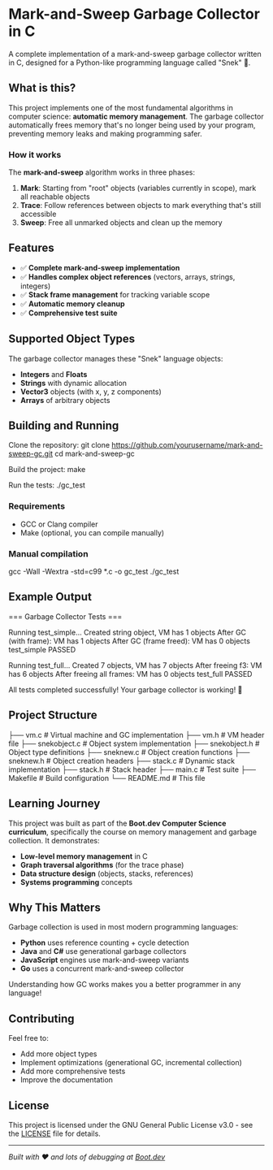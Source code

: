 # Mark-and-Sweep Garbage Collector in C

A complete implementation of a mark-and-sweep garbage collector written in C, designed for a Python-like programming language called "Snek" 🐍.

## What is this?

This project implements one of the most fundamental algorithms in computer science: **automatic memory management**. The garbage collector automatically frees memory that's no longer being used by your program, preventing memory leaks and making programming safer.

### How it works

The **mark-and-sweep** algorithm works in three phases:

1. **Mark**: Starting from "root" objects (variables currently in scope), mark all reachable objects
2. **Trace**: Follow references between objects to mark everything that's still accessible
3. **Sweep**: Free all unmarked objects and clean up the memory

## Features

- ✅ **Complete mark-and-sweep implementation**
- ✅ **Handles complex object references** (vectors, arrays, strings, integers)
- ✅ **Stack frame management** for tracking variable scope
- ✅ **Automatic memory cleanup**
- ✅ **Comprehensive test suite**

## Supported Object Types

The garbage collector manages these "Snek" language objects:

- **Integers** and **Floats**
- **Strings** with dynamic allocation
- **Vector3** objects (with x, y, z components)
- **Arrays** of arbitrary objects

## Building and Running

Clone the repository:
git clone https://github.com/yourusername/mark-and-sweep-gc.git
cd mark-and-sweep-gc

Build the project:
make

Run the tests:
./gc_test

### Requirements

- GCC or Clang compiler
- Make (optional, you can compile manually)

### Manual compilation

gcc -Wall -Wextra -std=c99 \*.c -o gc_test
./gc_test

## Example Output

=== Garbage Collector Tests ===

Running test_simple...
Created string object, VM has 1 objects
After GC (with frame): VM has 1 objects
After GC (frame freed): VM has 0 objects
test_simple PASSED

Running test_full...
Created 7 objects, VM has 7 objects
After freeing f3: VM has 6 objects
After freeing all frames: VM has 0 objects
test_full PASSED

All tests completed successfully!
Your garbage collector is working! 🎉

## Project Structure

├── vm.c # Virtual machine and GC implementation
├── vm.h # VM header file
├── snekobject.c # Object system implementation
├── snekobject.h # Object type definitions
├── sneknew.c # Object creation functions
├── sneknew.h # Object creation headers
├── stack.c # Dynamic stack implementation
├── stack.h # Stack header
├── main.c # Test suite
├── Makefile # Build configuration
└── README.md # This file

## Learning Journey

This project was built as part of the **Boot.dev Computer Science curriculum**, specifically the course on memory management and garbage collection. It demonstrates:

- **Low-level memory management** in C
- **Graph traversal algorithms** (for the trace phase)
- **Data structure design** (objects, stacks, references)
- **Systems programming** concepts

## Why This Matters

Garbage collection is used in most modern programming languages:

- **Python** uses reference counting + cycle detection
- **Java** and **C#** use generational garbage collectors
- **JavaScript** engines use mark-and-sweep variants
- **Go** uses a concurrent mark-and-sweep collector

Understanding how GC works makes you a better programmer in any language!

## Contributing

Feel free to:

- Add more object types
- Implement optimizations (generational GC, incremental collection)
- Add more comprehensive tests
- Improve the documentation

## License

This project is licensed under the GNU General Public License v3.0 - see the [LICENSE](LICENSE) file for details.

---

_Built with ❤️ and lots of debugging at [Boot.dev](https://boot.dev)_
